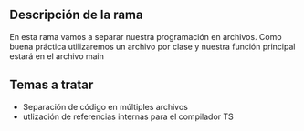 ## Descripción de la rama
En esta rama vamos a separar nuestra programación en archivos.
Como buena práctica utilizaremos un archivo por clase y nuestra función principal estará en el archivo main

## Temas a tratar
* Separación de código en múltiples archivos
* utlización de referencias internas para el compilador TS

 

